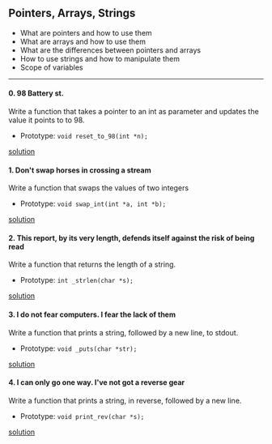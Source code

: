 ## Pointers, Arrays, Strings

* What are pointers and how to use them
* What are arrays and how to use them
* What are the differences between pointers and arrays
* How to use strings and how to manipulate them
* Scope of variables

---

#### 0. 98 Battery st.
Write a function that takes a pointer to an int as parameter and updates the value it points to to 98.
+ Prototype: `void reset_to_98(int *n);`

[solution](/0x05-pointers_arrays_strings/0-rest_to_98.c)

#### 1. Don't swap horses in crossing a stream
Write a function that swaps the values of two integers
+ Prototype: `void swap_int(int *a, int *b);`

[solution](/0x05-pointers_arrays_strings/1-swap.c)

#### 2. This report, by its very length, defends itself against the risk of being read
Write a function that returns the length of a string.
+ Prototype: `int _strlen(char *s);`

[solution](/0x05-pointers_arrays_strings/2-strlen.c)

#### 3. I do not fear computers. I fear the lack of them
Write a function that prints a string, followed by a new line, to stdout.
+ Prototype: `void _puts(char *str);`

[solution](/0x05-pointers_arrays_strings/3-puts.c)

#### 4. I can only go one way. I've not got a reverse gear
Write a function that prints a string, in reverse, followed by a new line.
+ Prototype: `void print_rev(char *s);`

[solution](/0x05-pointers_arrays_strings/4-print_rev.c)
